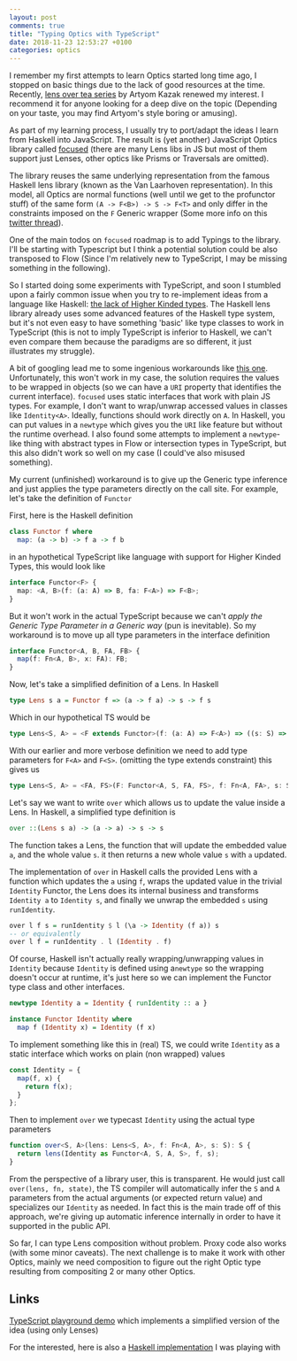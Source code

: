```yaml
---
layout: post
comments: true
title: "Typing Optics with TypeScript"
date: 2018-11-23 12:53:27 +0100
categories: optics
---
```


I remember my first attempts to learn Optics started long time ago, I stopped on basic things due to the lack of good resources at the time. Recently, [lens over tea series](https://artyom.me/lens-over-tea-1) by Artyom Kazak renewed my interest. I recommend it for anyone looking for a deep dive on the topic (Depending on your taste, you may find Artyom's style boring or amusing).

As part of my learning process, I usually try to port/adapt the ideas I learn from Haskell into JavaScript. The result is (yet another) JavaScript Optics library called [focused](https://github.com/yelouafi/focused) (there are many Lens libs in JS but most of them support just Lenses, other optics like Prisms or Traversals are omitted).

The library reuses the same underlying representation from the famous Haskell lens library (known as the Van Laarhoven representation). In this model, all Optics are normal functions (well until we get to the profunctor stuff) of the same form `(A -> F<B>) -> S -> F<T>` and only differ in the constraints imposed on the `F` Generic wrapper (Some more info on this [twitter thread](https://twitter.com/YassineElouafi2/status/1060282797032701954)).

One of the main todos on `focused` roadmap is to add Typings to the library. I'll be starting with Typescript but I think a potential solution could be also transposed to Flow (Since I'm relatively new to TypeScript, I may be missing something in the following).

So I started doing some experiments with TypeScript, and soon I stumbled upon a fairly common issue when you try to re-implement ideas from a language like Haskell: [the lack of Higher Kinded types](https://github.com/Microsoft/TypeScript/issues/1213). The Haskell lens library already uses some advanced features of the Haskell type system, but it's not even easy to have something 'basic' like type classes to work in TypeScript (this is not to imply TypeScript is inferior to Haskell, we can't even compare them because the paradigms are so different, it just illustrates my struggle).

A bit of googling lead me to some ingenious workarounds like [this one](https://github.com/gcanti/fp-ts). Unfortunately, this won't work in my case, the solution requires the values to be wrapped in objects (so we can have a `URI` property that identifies the current interface). `focused` uses static interfaces that work with plain JS types. For example, I don't want to wrap/unwrap accessed values in classes like `Identity<A>`. Ideally, functions should work directly on `A`. In Haskell, you can put values in a `newtype` which gives you the `URI` like feature but without the runtime overhead. I also found some attempts to implement a `newtype`-like thing with abstract types in Flow or intersection types in TypeScript, but this also didn't work so well on my case (I could've also misused something).

My current (unfinished) workaround is to give up the Generic type inference and just applies the type parameters directly on the call site. For example, let's take the definition of `Functor`

First, here is the Haskell definition

```hs
class Functor f where
  map: (a -> b) -> f a -> f b
```

in an hypothetical TypeScript like language with support for Higher Kinded Types, this would look like

```ts
interface Functor<F> {
  map: <A, B>(f: (a: A) => B, fa: F<A>) => F<B>;
}
```

But it won't work in the actual TypeScript because we can't _apply the Generic Type Parameter in a Generic way_ (pun is inevitable). So my workaround is to move up all type parameters in the interface definition

```ts
interface Functor<A, B, FA, FB> {
  map(f: Fn<A, B>, x: FA): FB;
}
```

Now, let's take a simplified definition of a Lens. In Haskell

```hs
type Lens s a = Functor f => (a -> f a) -> s -> f s
```

Which in our hypothetical TS would be

```ts
type Lens<S, A> = <F extends Functor>(f: (a: A) => F<A>) => ((s: S) => F<S>);
```

With our earlier and more verbose definition we need to add type parameters for `F<A>` and `F<S>`. (omitting the type extends constraint) this gives us

```ts
type Lens<S, A> = <FA, FS>(F: Functor<A, S, FA, FS>, f: Fn<A, FA>, s: S) => FS;
```

Let's say we want to write `over` which allows us to update the value inside a Lens. In Haskell, a simplified type definition is

```hs
over ::(Lens s a) -> (a -> a) -> s -> s
```

The function takes a Lens, the function that will update the embedded value `a`, and the whole value `s`. it then returns a new whole value `s` with `a` updated.

The implementation of `over` in Haskell calls the provided Lens with a function which updates the `a` using `f`, wraps the updated value in the trivial `Identity` Functor, the Lens does its internal business and transforms `Identity a` to `Identity s`, and finally we unwrap the embedded `s` using `runIdentity`.

```hs
over l f s = runIdentity $ l (\a -> Identity (f a)) s
-- or equivalently
over l f = runIdentity . l (Identity . f)
```

Of course, Haskell isn't actually really wrapping/unwrapping values in `Identity` because `Identity` is defined using a`newtype` so the wrapping doesn't occur at runtime, it's just here so we can implement the Functor type class and other interfaces.

```hs
newtype Identity a = Identity { runIdentity :: a }

instance Functor Identity where
  map f (Identity x) = Identity (f x)
```

To implement something like this in (real) TS, we could write `Identity` as a static interface which works on plain (non wrapped) values

```ts
const Identity = {
  map(f, x) {
    return f(x);
  }
};
```

Then to implement `over` we typecast `Identity` using the actual type parameters

```ts
function over<S, A>(lens: Lens<S, A>, f: Fn<A, A>, s: S): S {
  return lens(Identity as Functor<A, S, A, S>, f, s);
}
```

From the perspective of a library user, this is transparent. He would just call `over(lens, fn, state)`, the TS compiler will automatically infer the `S` and `A` parameters from the actual arguments (or expected return value) and specializes our `Identity` as needed. In fact this is the main trade off of this approach, we're giving up automatic inference internally in order to have it supported in the public API.

So far, I can type Lens composition without problem. Proxy code also works (with some minor caveats). The next challenge is to make it work with other Optics, mainly we need composition to figure out the right Optic type resulting from compositing 2 or many other Optics.

## Links

[TypeScript playground demo](<https://www.typescriptlang.org/play/index.html#src=type%20Fn%3CA%2C%20B%3E%20%3D%20(x%3A%20A)%20%3D%3E%20B%0D%0A%0D%0Ainterface%20Monoid%3CA%3E%20%7B%0D%0A%20%20empty%3A%20()%20%3D%3E%20A%2C%0D%0A%20%20conat%3A%20(...xs%3A%20A%5B%5D)%20%3D%3E%20A%0D%0A%7D%0D%0A%0D%0Ainterface%20Functor%3CA%2C%20B%2C%20FA%2C%20FB%3E%20%7B%0D%0A%20%20map(%0D%0A%20%20%20%20f%3A%20Fn%3CA%2C%20B%3E%2C%0D%0A%20%20%20%20x%3A%20FA%0D%0A%20%20)%3A%20FB%0D%0A%7D%0D%0A%0D%0Aconst%20Identity%3D%20%7B%0D%0A%20%20%20%20map(f%2C%20x)%20%7B%0D%0A%20%20%20%20%20%20return%20f(x)%0D%0A%20%20%20%20%7D%0D%0A%7D%20%0D%0A%0D%0Afunction%20Const%3CA%2C%20B%3E(m%3F%3A%20Monoid%3CA%3E)%3A%20Functor%3CA%2C%20B%2C%20A%2C%20A%3E%20%7B%0D%0A%20%20return%20%7B%0D%0A%20%20%20%20map(f%2C%20x)%20%7B%0D%0A%20%20%20%20%20%20return%20x%0D%0A%20%20%20%20%7D%0D%0A%20%20%7D%0D%0A%7D%0D%0A%0D%0Atype%20Lens%3CS%2C%20T%2C%20A%2C%20B%3E%20%3D%20%3CFB%2C%20FT%3E(%0D%0A%20%20F%3A%20Functor%3CB%2C%20T%2C%20FB%2C%20FT%3E%2C%0D%0A%20%20f%3A%20Fn%3CA%2C%20FB%3E%2C%0D%0A%20%20s%3A%20S%0D%0A)%20%3D%3E%20FT%0D%0A%0D%0Atype%20SimpleLens%3CS%2CA%3E%20%3D%20%3CFA%2C%20FS%3E(%0D%0A%20%20F%3A%20Functor%3CA%2C%20S%2C%20FA%2C%20FS%3E%2C%0D%0A%20%20f%3A%20Fn%3CA%2C%20FA%3E%2C%0D%0A%20%20s%3A%20S%0D%0A)%20%3D%3E%20FS%0D%0A%0D%0A%2F%2F%20we%20can%20make%20more%20versione%20which%20accept%203%2C%204%20...%20params%0D%0Afunction%20compose%3CS%2C%20T%2C%20A%2C%20B%2C%20X%2C%20Y%3E(%0D%0A%20%20parent%3A%20Lens%3CS%2C%20T%2C%20A%2C%20B%3E%2C%0D%0A%20%20child%3A%20Lens%3CA%2CB%2CX%2CY%3E%0D%0A)%3A%20Lens%3CS%2C%20T%2C%20X%2C%20Y%3E%20%7B%0D%0A%20%20return%20function%20composed%3CFY%2C%20FT%3E(%0D%0A%20%20%20%20F%3A%20Functor%3CY%2C%20T%2C%20FY%2C%20FT%3E%2C%0D%0A%20%20%20%20f%3A%20Fn%3CX%2C%20FY%3E%2C%0D%0A%20%20%20%20s%3A%20S%0D%0A%20%20)%3A%20FT%20%7B%0D%0A%20%20%20%20return%20parent%3CFY%2C%20FT%3E(%0D%0A%20%20%20%20%20%20F%20as%20any%2C%0D%0A%20%20%20%20%20%20a%20%3D%3E%20child(F%20as%20any%2C%20f%2C%20a)%2C%20s)%3B%0D%0A%20%20%7D%3B%0D%0A%7D%0D%0A%0D%0Afunction%20lens%3CS%2C%20T%2CA%2CB%3E(%0D%0A%20%20getter%3A%20Fn%3CS%2C%20A%3E%2C%0D%0A%20%20setter%3A%20(b%3A%20B%2C%20s%3A%20S)%20%3D%3E%20T%0D%0A)%3A%20Lens%3CS%2C%20T%2C%20A%2C%20B%3E%20%7B%0D%0A%20%20return%20function%20gsLens%3CFB%2C%20FT%3E(%0D%0A%20%20%20%20F%3A%20Functor%3CB%2C%20T%2C%20FB%2C%20FT%3E%2C%0D%0A%20%20%20%20f%3A%20Fn%3CA%2C%20FB%3E%2C%0D%0A%20%20%20%20s%3A%20S%0D%0A%20%20)%3A%20FT%20%7B%0D%0A%20%20%20%20const%20a%20%3D%20getter(s)%0D%0A%20%20%20%20const%20fb%20%3D%20f(a)%0D%0A%20%20%20%20return%20F.map(b%20%3D%3E%20%7B%0D%0A%20%20%20%20%20%20return%20setter(b%2Cs)%0D%0A%20%20%20%20%7D%2C%20fb)%0D%0A%20%20%7D%0D%0A%7D%0D%0A%0D%0Aconst%20ConstVoid%20%3D%20Const()%0D%0A%0D%0Afunction%20view%3CS%2C%20A%3E(%0D%0A%20%20l%3A%20Lens%3CS%2C%20S%2C%20A%2C%20A%3E%2C%0D%0A%20%20s%3A%20S%0D%0A)%3A%20A%20%7B%0D%0A%20%20return%20l%3CA%2CA%3E(ConstVoid%20as%20Functor%3CA%2CS%2CA%2CA%3E%2C%20x%20%3D%3E%20x%2C%20s)%0D%0A%7D%0D%0A%0D%0Afunction%20over%3CS%2C%20T%2C%20A%2C%20B%3E(%0D%0A%20%20l%3A%20Lens%3CS%2C%20T%2C%20A%2C%20B%3E%2C%0D%0A%20%20f%3A%20Fn%3CA%2C%20B%3E%2C%0D%0A%20%20s%3A%20S%0D%0A)%3A%20T%20%7B%0D%0A%20%20return%20l%3CB%2C%20T%3E(%0D%0A%20%20%20%20Identity%20as%20Functor%3CB%2C%20T%2C%20B%2C%20T%3E%2C%0D%0A%20%20%20%20f%2C%0D%0A%20%20%20%20s%0D%0A%20%20)%0D%0A%7D%0D%0A%0D%0Afunction%20lensProp%3CS%2C%20K%20extends%20keyof%20S%3E(k%3A%20K)%3A%20SimpleLens%3CS%2C%20S%5BK%5D%3E%20%7B%0D%0A%20%20return%20lens(s%20%3D%3E%20s%5Bk%5D%2C%20(a%2C%20s)%20%3D%3E%20Object.assign(%7B%7D%2C%20s%2C%20%7B%20%5Bk%5D%3A%20a%20%7D))%3B%0D%0A%7D%0D%0A%0D%0Aexport%20function%20lensIndex%3CA%3E(i%3A%20number)%3A%20SimpleLens%3CA%5B%5D%2C%20A%3E%20%7B%0D%0A%20%20return%20lens(%0D%0A%20%20%20%20xs%20%3D%3E%20xs%5Bi%5D%2C%0D%0A%20%20%20%20(x%2C%20xs)%20%3D%3E%20xs.map((old%2C%20ci)%20%3D%3E%20(ci%20%3D%3D%3D%20i%20%3F%20x%20%3A%20old))%0D%0A%20%20)%3B%0D%0A%7D%0D%0A%0D%0Afunction%20id%3CA%3E(x%3A%20A)%20%7B%0D%0A%20%20return%20x%3B%0D%0A%7D%0D%0A%0D%0Aconst%20idLens%3A%20SimpleLens%3Cany%2C%20any%3E%20%3D%20lens(id%2C%20id)%3B%0D%0A%0D%0Aexport%20type%20LensProxy%3CP%2C%20S%3E%20%3D%20SimpleLens%3CP%2C%20S%3E%20%26%0D%0A%20%20%7B%20%5BK%20in%20keyof%20S%5D%3A%20LensProxy%3CP%2C%20S%5BK%5D%3E%20%7D%3B%0D%0A%0D%0Aexport%20function%20lensProxy%3CS%2C%20P%20%3D%20S%3E(%0D%0A%20%20parent%3A%20SimpleLens%3CP%2C%20S%3E%20%3D%20idLens%0D%0A)%3A%20LensProxy%3CP%2C%20S%3E%20%7B%0D%0A%20%20return%20new%20Proxy(parent%20as%20any%2C%20%7B%0D%0A%20%20%20%20get(target%3A%20any%2C%20key%3A%20any)%20%7B%0D%0A%20%20%20%20%20%20if%20(key%20in%20target)%20return%20target%5Bkey%5D%3B%0D%0A%20%20%20%20%20%20return%20lensProxy(%0D%0A%20%20%20%20%20%20%20%20compose%3Cany%2C%20any%2C%20any%2C%20any%2C%20any%2C%20any%3E(%0D%0A%20%20%20%20%20%20%20%20%20%20parent%20as%20any%2C%0D%0A%20%20%20%20%20%20%20%20%20%20Number(key)%20%3D%3D%3D%20%2Bkey%20%3F%20lensIndex(%2Bkey)%20%3A%20lensProp(key)%0D%0A%20%20%20%20%20%20%20%20)%0D%0A%20%20%20%20%20%20)%3B%0D%0A%20%20%20%20%7D%0D%0A%20%20%7D)%3B%0D%0A%7D%0D%0A%0D%0A%0D%0Atype%20X%3CF%3E%20%3D%20F%20extends%20%7B%7D%20%3F%20%22object%22%20%3A%20null%0D%0A%0D%0Atype%20fx%20%3D%20X%3CFn%3Cvoid%2C%20void%3E%3E%0D%0A%0D%0Atype%20Address%20%3D%20%7B%0D%0A%20%20street%3A%20string%2C%0D%0A%20%20num%3A%20boolean%0D%0A%7D%0D%0A%0D%0Atype%20Person%20%3D%20%7B%0D%0A%20%20name%3A%20string%2C%0D%0A%20%20address%3A%20Address%0D%0A%7D%0D%0A%0D%0Aconst%20_%20%3D%20lensProxy%3CPerson%3E()%0D%0A%0D%0A%0D%0Aconst%20l%20%3D%20_.address.num%0D%0A%0D%0A%2F%2F%20hover%20over%20the%20values%20to%20see%20their%20types%0D%0A%0D%0A%2F%2F%20error%0D%0Alet%20v1%3A%20string%20%3D%20view(l%2C%20%7B%7D)%0D%0Alet%20v2%20%3D%20view(l%2C%20%7B%7D)%0D%0A%0D%0Alet%20s1%20%3D%20over(l%2C%20(x%3A%20string)%20%3D%3E%20x%2C%20%7B%7D)%0D%0Alet%20s2%20%3D%20over(l%2C%20x%20%3D%3E%20!x%2C%20%7B%7D)>) which implements a simplified version of the idea (using only Lenses)

For the interested, here is also a [Haskell implementation](https://repl.it/@yelouafi/function-Lenses) I was playing with
